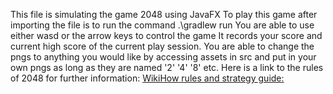 This file is simulating the game 2048 using JavaFX
To play this game after importing the file is to run the command .\gradlew run
You are able to use either wasd or the arrow keys to control the game
It records your score and current high score of the current play session.
You are able to change the pngs to anything you would like by accessing assets in src
and put in your own pngs as long as they are named '2' '4' '8' etc.
Here is a link to the rules of 2048 for further information:
[WikiHow rules and strategy guide:]([url](https://www.wikihow.com/Beat-2048)) 
